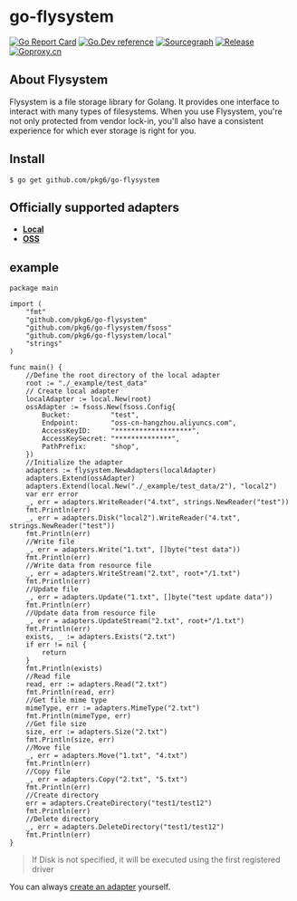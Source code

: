 # go-flysystem

[![Go Report Card](https://goreportcard.com/badge/github.com/pkg6/go-flysystem)](https://goreportcard.com/report/github.com/pkg6/go-flysystem)
[![Go.Dev reference](https://img.shields.io/badge/go.dev-reference-blue?logo=go&logoColor=white)](https://pkg.go.dev/github.com/pkg6/go-flysystem?tab=doc)
[![Sourcegraph](https://sourcegraph.com/github.com/pkg6/go-flysystem/-/badge.svg)](https://sourcegraph.com/github.com/pkg6/go-flysystem?badge)
[![Release](https://img.shields.io/github/release/pkg6/go-flysystem.svg?style=flat-square)](https://github.com/pkg6/go-flysystem/releases)
[![Goproxy.cn](https://goproxy.cn/stats/github.com/pkg6/go-flysystem/badges/download-count.svg)](https://goproxy.cn)


## About Flysystem

Flysystem is a file storage library for Golang. It provides one interface to interact with many types of filesystems. When you use Flysystem, you're not only protected from vendor lock-in, you'll also have a consistent experience for which ever storage is right for you.

## Install

~~~
$ go get github.com/pkg6/go-flysystem
~~~

## Officially supported adapters

- **[Local](https://github.com/pkg6/go-flysystem/tree/main/local)**
- **[OSS](https://help.aliyun.com/product/31815.html)**

## example

~~~
package main

import (
	"fmt"
	"github.com/pkg6/go-flysystem"
	"github.com/pkg6/go-flysystem/fsoss"
	"github.com/pkg6/go-flysystem/local"
	"strings"
)

func main() {
	//Define the root directory of the local adapter
	root := "./_example/test_data"
	// Create local adapter
	localAdapter := local.New(root)
	ossAdapter := fsoss.New(fsoss.Config{
		Bucket:          "test",
		Endpoint:        "oss-cn-hangzhou.aliyuncs.com",
		AccessKeyID:     "*******************",
		AccessKeySecret: "**************",
		PathPrefix:      "shop",
	})
	//Initialize the adapter
	adapters := flysystem.NewAdapters(localAdapter)
	adapters.Extend(ossAdapter)
	adapters.Extend(local.New("./_example/test_data/2"), "local2")
	var err error
	_, err = adapters.WriteReader("4.txt", strings.NewReader("test"))
	fmt.Println(err)
	_, err = adapters.Disk("local2").WriteReader("4.txt", strings.NewReader("test"))
	fmt.Println(err)
	//Write file
	_, err = adapters.Write("1.txt", []byte("test data"))
	fmt.Println(err)
	//Write data from resource file
	_, err = adapters.WriteStream("2.txt", root+"/1.txt")
	fmt.Println(err)
	//Update file
	_, err = adapters.Update("1.txt", []byte("test update data"))
	fmt.Println(err)
	//Update data from resource file
	_, err = adapters.UpdateStream("2.txt", root+"/1.txt")
	fmt.Println(err)
	exists, _ := adapters.Exists("2.txt")
	if err != nil {
		return
	}
	fmt.Println(exists)
	//Read file
	read, err := adapters.Read("2.txt")
	fmt.Println(read, err)
	//Get file mime type
	mimeType, err := adapters.MimeType("2.txt")
	fmt.Println(mimeType, err)
	//Get file size
	size, err := adapters.Size("2.txt")
	fmt.Println(size, err)
	//Move file
	_, err = adapters.Move("1.txt", "4.txt")
	fmt.Println(err)
	//Copy file
	_, err = adapters.Copy("2.txt", "5.txt")
	fmt.Println(err)
	//Create directory
	err = adapters.CreateDirectory("test1/test12")
	fmt.Println(err)
	//Delete directory
	_, err = adapters.DeleteDirectory("test1/test12")
	fmt.Println(err)
}
~~~

> If Disk is not specified, it will be executed using the first registered driver

You can always [create an adapter](https://github.com/pkg6/go-flysystem/blob/main/adapter.go) yourself.
